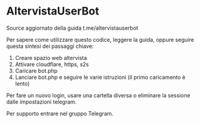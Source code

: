 # AltervistaUserBot
Source aggiornato della guida t.me/altervistauserbot


Per sapere come utilizzare questo codice, leggere la guida, oppure seguire questa sintesi dei passaggi chiave:

1. Creare spazio web altervista
2. Attivare cloudflare, https, s2s
3. Caricare bot.php
4. Lanciare bot.php e seguire le varie istruzioni (il primo caricamento è lento)

Per fare un nuovo login, usare una cartella diversa o eliminare la sessione dalle impostazioni telegram.  

Per supporto entrare nel gruppo Telegram.

